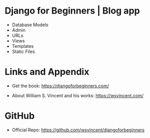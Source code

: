 #  Django for Beginners | Blog app

* Database Models
* Admin
* URLs
* Views
* Templates
* Static Files

      
Links and Appendix
========================================================

- Get the book: https://djangoforbeginners.com/

- About William S. Vincent and his works: https://wsvincent.com/

GitHub
========================================================

- Official Repo: https://github.com/wsvincent/djangoforbeginners
